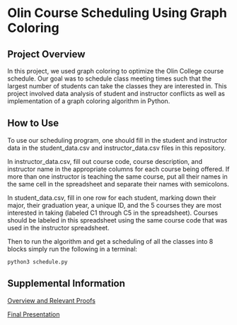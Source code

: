 # Olin Course Scheduling Using Graph Coloring

## Project Overview

In this project, we used graph coloring to optimize the Olin College course schedule. Our goal was to schedule class meeting times such that the largest number of students can take the classes they are interested in. This project involved data analysis of student and instructor conflicts as well as implementation of a graph coloring algorithm in Python.

## How to Use

To use our scheduling program, one should fill in the student and instructor data in the student_data.csv and instructor_data.csv files in this repository.

In instructor_data.csv, fill out course code, course description, and instructor name in the appropriate columns for each course being offered. If more than one instructor is teaching the same course, put all their names in the same cell in the spreadsheet and separate their names with semicolons.

In student_data.csv, fill in one row for each student, marking down their major, their graduation year, a unique ID, and the 5 courses they are most interested in taking (labeled C1 through C5 in the spreadsheet). Courses should be labeled in this spreadsheet using the same course code that was used in the instructor spreadsheet.

Then to run the algorithm and get a scheduling of all the classes into 8 blocks simply run the following in a terminal:
```
python3 schedule.py
```

## Supplemental Information

[Overview and Relevant Proofs](https://drive.google.com/file/d/1IFwiP55zrsmZ2LNjYHzkjQkYrvNgvXeD/view?usp=sharing)

[Final Presentation](https://docs.google.com/presentation/d/1udd0V4KmQUTm4z0gyqxA2X1Wi7JObEW7RzfqEL2WZ0Q/edit?usp=sharing)
